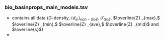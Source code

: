### bio_basinprops_main_models.tsv
- contains all data ($G$-density$,$ $\langle d_{in} \rangle_{non-GoE},$ $\mathcal{T}_{GoE},$ $\overline{Z} _{max},$ $\overline{Z} _{min},$ $\overline{Z} _{ave},$ $\overline{Z} _{mid}$ and $\overline{s}$)
- 
